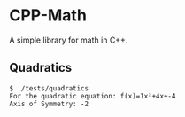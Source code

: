 # CPP-Math
A simple library for math in C++.

## Quadratics

```
$ ./tests/quadratics
For the quadratic equation: f(x)=1x²+4x+-4
Axis of Symmetry: -2
```